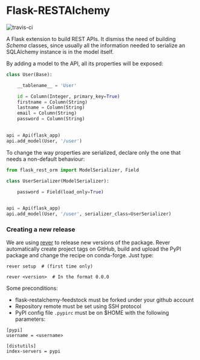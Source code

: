 # Flask-RESTAlchemy #

![travis-ci](https://api.travis-ci.org/ESSS/flask-rest-orm.svg?branch=master)

A Flask extension to build REST APIs. It dismiss the need of building *Schema* classes, 
since usually all the information needed to serialize an SQLAlchemy instance is in the model
itself.

By adding a model to the API, all its properties will be exposed:

```python
class User(Base):

    __tablename__ = 'User'

    id = Column(Integer, primary_key=True)
    firstname = Column(String)
    lastname = Column(String)
    email = Column(String)
    password = Column(String)
    

api = Api(flask_app)
api.add_model(User, '/user')
```

To change the way properties are serialized, declare only the one that needs a non-default 
behaviour:

```python
from flask_rest_orm import ModelSerializer, Field

class UserSerializer(ModelSerializer):
        
    password = Field(load_only=True)


api = Api(flask_app)
api.add_model(User, '/user', serializer_class=UserSerializer)
```
### Creating a new release

We are using [rever](https://github.com/regro/rever) to release new versions of the package. Rever
automatically create project tags on GitHub, build and upload the PyPI package and change the recipe
on conda-forge. Just type:

```
rever setup  # (first time only)

rever <version>  # In the format 0.0.0
```

Some preconditions:

* flask-restalchemy-feedstock must be forked under your github account
* Repository remote must be set using SSH protocol
* PyPI config file `.pypirc` must be on $HOME with the following parameters:
```
[pypi]
username = <username>

[distutils]
index-servers = pypi
```
